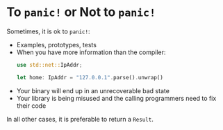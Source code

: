 # To `panic!` or Not to `panic!`

Sometimes, it is ok to `panic!`:

- Examples, prototypes, tests
- When you have more information than the compiler:
  ```rust
  use std::net::IpAddr;

  let home: IpAddr = "127.0.0.1".parse().unwrap()
  ```
- Your binary will end up in an unrecoverable bad state
- Your library is being misused and the calling programmers need to fix their code

In all other cases, it is preferable to return a `Result`.

